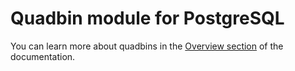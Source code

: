 # Quadbin module for PostgreSQL

You can learn more about quadbins in the [Overview section](/analytics-toolbox-postgres/overview/spatial-indexes/#quadbin) of the documentation.
